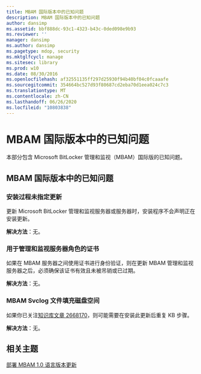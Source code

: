 ```yaml
---
title: MBAM 国际版本中的已知问题
description: MBAM 国际版本中的已知问题
author: dansimp
ms.assetid: bbf888dc-93c1-4323-b43c-0ded098e9b93
ms.reviewer: ''
manager: dansimp
ms.author: dansimp
ms.pagetype: mdop, security
ms.mktglfcycl: manage
ms.sitesec: library
ms.prod: w10
ms.date: 08/30/2016
ms.openlocfilehash: af32551135ff297d25930f94b40bf04c0fcaaafe
ms.sourcegitcommit: 354664bc527d93f80687cd2eba70d1eea024c7c3
ms.translationtype: MT
ms.contentlocale: zh-CN
ms.lasthandoff: 06/26/2020
ms.locfileid: "10803838"
---
```

# MBAM 国际版本中的已知问题

本部分包含 Microsoft BitLocker 管理和监视（MBAM）国际版的已知问题。

## MBAM 国际版本中的已知问题

### 安装过程未指定更新

更新 Microsoft BitLocker 管理和监视服务器或服务器时，安装程序不会声明正在安装更新。

**解决方法**：无。

### 用于管理和监视服务器角色的证书

如果在 MBAM 服务器之间使用证书进行身份验证，则在更新 MBAM 管理和监视服务器之后，必须确保该证书有效且未被吊销或已过期。

**解决方法**：无。

### MBAM Svclog 文件填充磁盘空间

如果你已关注[知识库文章 2668170](https://go.microsoft.com/fwlink/?LinkID=247277)，则可能需要在安装此更新后重复 KB 步骤。

**解决方法**：无。

## 相关主题

[部署 MBAM 1.0 语言版本更新](deploying-the-mbam-10-language-release-update.md)

 

 





